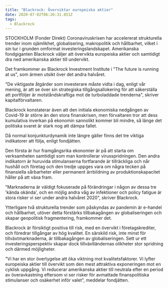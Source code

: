 ```yaml
---
title: "Blackrock: Överviktar europeiska aktier"
date: 2020-07-02T06:26:31.851Z
tags:
  - Blackrock
---
```

STOCKHOLM (Fonder Direkt) Coronaviruskrisen har accelererat strukturella trender inom ojämlikhet, globalisering, makropolitik och hållbarhet, vilket i sin tur i grunden omformat investeringslandskapet. Amerikanska fondgiganten Blackrock väljer att övervikta europeiska aktier och samtidigt dra ned amerikanska aktier till undervikt.

Det framkommer av Blackrock Investment Institute i "The future is running at us", som ärmen utsikt över det andra halvåret.

"De viktigaste åtgärder som investerare måste vidta i dag, enligt vår mening, är att se över sin strategiska tillgångsallokering för att säkerställa att portföljer är motståndskraftiga mot de turboladdade trenderna", skriver kapitalförvaltaren.

Blackrock konstaterar även att den initiala ekonomiska nedgången av Covid-19 är större än den stora finanskrisen, men förvaltaren tror att dess kumulativa inverkan på ekonomin sannolikt kommer bli mindre, så länge det politiska svaret är stark nog att dämpa fallet.

Då normal konjunkturdynamik inte längre gäller finns det tre viktiga indikatorer att följa, enligt fondjätten.

Den första är hur framgångsrika ekonomier är på att starta om verksamheten samtidigt som man kontrollerar virusspridningen. Den andra indikatorn är huruvida stimulanserna fortfarande är tillräckliga och når hushåll och företag och den tredje uppges vara om några tecken på finansiella sårbarheter eller permanent ärrbildning av produktionskapacitet håller på att växa fram.

"Marknaderna är väldigt fokuserade på förändringar i någon av dessa tre 'kända okända', och en möjlig andra våg av infektioner och policy fatigue är stora risker vi ser under andra halvåret 2020", skriver Blackrock.

Ytterligare två strukturella trender som påskyndas av pandemin är e-handel och hållbarhet, utöver detta förstärks tillbakagången av globaliseringen och skapar geopolitisk fragmentering, framkommer det.

Blackrock är försiktigt positiva till risk, med en övervikt i företagskrediter, och föredrar tillgångar av hög kvalitet. En särskild risk, inte minst för tillväxtmarknaderna, är tillbakagången av globaliseringen. Sett ur ett investeringsperspektiv skapar dock tillväxtländernas olikheter stor spridning och därmed möjligheter.

"Vi har en stor övertygelse att öka viktning mot kvalitetsfaktorer. Vi lyfter europeiska aktier till övervikt som den mest attraktiva exponeringen mot en cyklisk uppgång. Vi reducerar amerikanska aktier till neutrala efter en period av överavkastning eftersom vi ser risker för avmattade finanspolitiska stimulanser och osäkerhet inför valet", meddelar fondjätten.